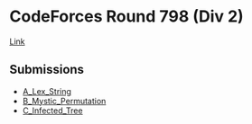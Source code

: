 # CodeForces Round 798 (Div 2)
[Link](https://codeforces.com/contest/1689)

## Submissions
* [A_Lex_String](https://codeforces.com/contest/1689/submission/160100325)
* [B_Mystic_Permutation](https://codeforces.com/contest/1689/submission/160114418)
* [C_Infected_Tree](https://codeforces.com/contest/1689/submission/160136106)
